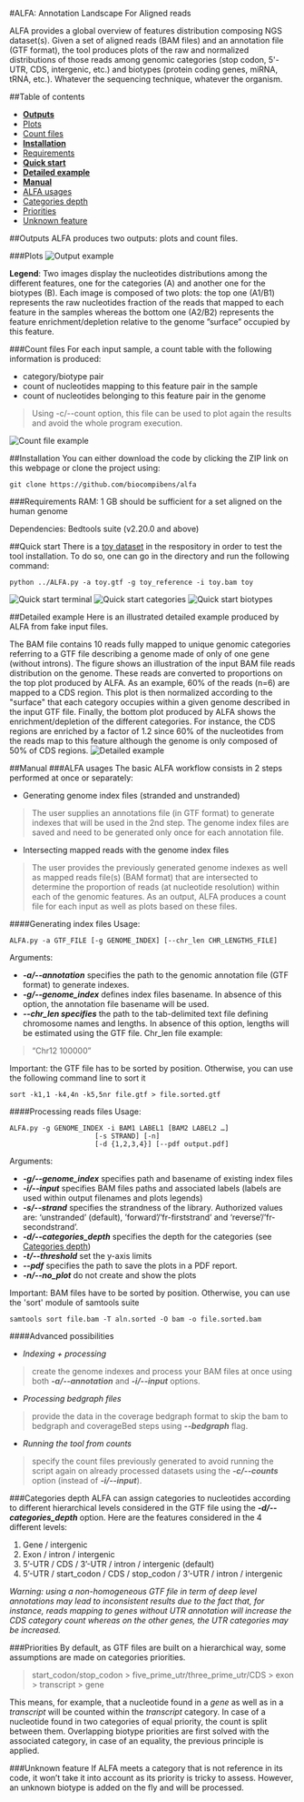 #ALFA: Annotation Landscape For Aligned reads

ALFA provides a global overview of features distribution composing NGS dataset(s). Given a set of aligned reads (BAM files) and an annotation file (GTF format), the tool produces plots of the raw and normalized distributions of those reads among genomic categories (stop codon, 5'-UTR, CDS, intergenic, etc.) and biotypes (protein coding genes, miRNA, tRNA, etc.). Whatever the sequencing technique, whatever the organism.

##Table of contents
- [**Outputs**](#outputs)
 - [Plots](#plots)
 - [Count files](#count-files)
- [**Installation**](#installation)
 - [Requirements](#requirements)
- [**Quick start**](#quick-start)
- [**Detailed example**](#detailed-example)
- [**Manual**](#manual)
 - [ALFA usages](#alfa-usages)
 - [Categories depth](#categories-depth)
 - [Priorities](#priorities)
 - [Unknown feature](#unknown-feature)

##Outputs
ALFA produces two outputs: plots and count files.

###Plots
![Output example](https://github.com/biocompibens/ALFA/blob/master/Images/image_readme2.png)

**Legend**: Two images display the nucleotides distributions among the different features, one for the categories (A) and another one for the biotypes (B). Each image is composed of two plots: the top one (A1/B1) represents the raw nucleotides fraction of the reads that mapped to each feature in the samples whereas the bottom one (A2/B2) represents the feature enrichment/depletion relative to the genome ”surface” occupied by this feature.

###Count files
For each input sample, a count table with the following information is produced:
 - category/biotype pair
 - count of nucleotides mapping to this feature pair in the sample
 - count of nucleotides belonging to this feature pair in the genome

> Using -c/--count option, this file can be used to plot again the results and avoid the whole program execution.

![Count file example](https://github.com/biocompibens/ALFA/blob/master/Images/counts_table.head.png)

##Installation
You can either download the code by clicking the ZIP link on this webpage or clone the project using:

    git clone https://github.com/biocompibens/alfa

###Requirements
RAM: 1 GB should be sufficient for a set aligned on the human genome

Dependencies: Bedtools suite (v2.20.0 and above)

##Quick start
There is a [toy dataset](https://github.com/biocompibens/ALFA/tree/master/Toy_dataset) in the respository in order to test the tool installation. To do so, one can go in the directory and run the following command:

    python ../ALFA.py -a toy.gtf -g toy_reference -i toy.bam toy
![Quick start terminal](https://github.com/biocompibens/ALFA/blob/master/Images/quick_start_terminal.png)
![Quick start categories](https://github.com/biocompibens/ALFA/blob/master/Images/quick_start_categories) ![Quick start biotypes](https://github.com/biocompibens/ALFA/blob/master/Images/quick_start_biotypes)

##Detailed example
Here is an illustrated detailed example produced by ALFA from fake input files.

The BAM file contains 10 reads fully mapped to unique genomic categories referring to a GTF file describing a genome made of only of one gene (without introns).
The figure shows an illustration of the input BAM file reads distribution on the genome. These reads are converted to proportions on the top plot produced by ALFA. As an example, 60% of the reads (n=6) are mapped to a CDS region. This plot is then normalized according to the "surface" that each category occupies within a given genome described in the input GTF file. Finally, the bottom plot produced by ALFA shows the enrichment/depletion of the different categories. For instance, the CDS regions are enriched by a factor of 1.2 since 60% of the nucleotides from the reads map to this feature although the genome is only composed of 50% of CDS regions.
![Detailed example](https://github.com/biocompibens/ALFA/blob/master/Images/detailed.png)

##Manual
###ALFA usages
The basic ALFA workflow consists in 2 steps performed at once or separately:

* Generating genome index files (stranded and unstranded)

> The user supplies an annotations file (in GTF format) to generate indexes that will be used in the 2nd step. The genome index files are saved and need to be generated only once for each annotation file.

* Intersecting mapped reads with the genome index files

> The user provides the previously generated genome indexes as well as mapped reads file(s) (BAM format) that are intersected to determine the proportion of reads (at nucleotide resolution) within each of the genomic features. As an output, ALFA produces a count file for each input as well as plots based on these files.

####Generating index files
Usage:

    ALFA.py -a GTF_FILE [-g GENOME_INDEX] [--chr_len CHR_LENGTHS_FILE]

Arguments:
* _**-a/--annotation**_ specifies the path to the genomic annotation file (GTF format) to generate indexes.
* _**-g/--genome_index**_ defines index files basename. In absence of this option, the annotation file basename will be used.
* _**--chr_len specifies**_ the path to the tab-delimited text file defining chromosome names and lengths. In absence of this option, lengths will be estimated using the GTF file. Chr_len file example:

> “Chr12    100000”

Important: the GTF file has to be sorted by position. Otherwise, you can use the following command line to sort it

    sort -k1,1 -k4,4n -k5,5nr file.gtf > file.sorted.gtf

####Processing reads files
Usage:

    ALFA.py -g GENOME_INDEX -i BAM1 LABEL1 [BAM2 LABEL2 …]
                         [-s STRAND] [-n]
                         [-d {1,2,3,4}] [--pdf output.pdf]

Arguments:
* _**-g/--genome_index**_ specifies path and basename of existing index files
* _**-i/--input**_ specifies BAM files paths and associated labels (labels are used within output filenames and plots legends)
* _**-s/--strand**_ specifies the strandness of the library. Authorized values are: ‘unstranded’ (default), ’forward’/’fr-firststrand’ and ‘reverse’/’fr-secondstrand’.
* _**-d/--categories_depth**_ specifies the depth for the categories (see [Categories depth](#categories-depth))
* _**-t/--threshold**_ set the y-axis limits
* _**--pdf**_ specifies the path to save the plots in a PDF report.
* _**-n/--no_plot**_ do not create and show the plots

Important: BAM files have to be sorted by position. Otherwise, you can use the 'sort' module of samtools suite

    samtools sort file.bam -T aln.sorted -O bam -o file.sorted.bam

####Advanced possibilities
* *Indexing + processing*

> create the genome indexes and process your BAM files at once using both _**-a/--annotation**_ and _**-i/--input**_ options.

* *Processing bedgraph files*

> provide the data in the coverage bedgraph format to skip the bam to bedgraph and coverageBed steps using _**--bedgraph**_ flag.

* *Running the tool from counts*

> specify the count files previously generated to avoid running the script again on already processed datasets using the _**-c/--counts**_ option (instead of _**-i/--input**_).

###Categories depth
ALFA can assign categories to nucleotides according to different hierarchical levels considered in the GTF file using the _**-d/--categories_depth**_ option.
Here are the features considered in the 4 different levels:

1. Gene / intergenic
2. Exon / intron / intergenic
3. 5’-UTR / CDS / 3’-UTR / intron / intergenic (default)
4. 5’-UTR / start_codon / CDS / stop_codon / 3’-UTR / intron / intergenic

*Warning: using a non-homogeneous GTF file in term of deep level annotations may lead to inconsistent results due to the fact that, for instance, reads mapping to genes without UTR annotation will increase the CDS category count whereas on the other genes, the UTR categories may be increased.*

###Priorities
By default, as GTF files are built on a hierarchical way, some assumptions are made on categories priorities.
> start_codon/stop_codon > five_prime_utr/three_prime_utr/CDS > exon > transcript > gene

This means, for example, that a nucleotide found in a *gene* as well as in a *transcript* will be counted within the *transcript* category.
In case of a nucleotide found in two categories of equal priority, the count is split between them.
Overlapping biotype priorities are first solved with the associated category, in case of an equality, the previous principle is applied.

###Unknown feature
If ALFA meets a category that is not reference in its code, it won’t take it into account as its priority is tricky to assess. However, an unknown biotype is added on the fly and will be processed.

